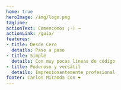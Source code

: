```yaml
---
home: true
heroImage: /img/logo.png
tagline: 
actionText: Comencemos ;-) →
actionLink: /guia/
features:
- title: Desde Cero 
  details: Paso a paso
- title: Simple
  details: Con muy pocas líneas de código
- title: Poderoso y versátil
  details: Impresionantemente profesional
footer: Carlos Miranda con ❤️
---
```

